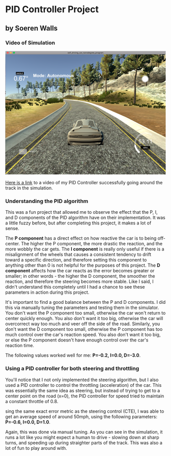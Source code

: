 # PID Controller Project
## by Soeren Walls

### Video of Simulation

[![Video preview of simulation running](screenshot.png)](PID_Controller_Demo.mov)

[Here is a link](PID_Controller_Demo.mov) to a video of my PID Controller successfully going around the track in the simulation.

### Understanding the PID algorithm

This was a fun project that allowed me to observe the effect that the P, I, and D components of the PID algorithm have on their implementation. It was a little fuzzy before, but after completing this project, it makes a lot of sense.

The **P component** has a direct effect on how reactive the car is to being off-center. The higher the P component, the more drastic the reaction, and the more wobbly the car gets. The **I component** is really only useful if there is a misalignment of the wheels that causes a consistent tendency to drift toward a specific direction, and therefore setting this component to anything other than 0 is not helpful for the purposes of this project. The **D component** affects how the car reacts as the error becomes greater or smaller; in other words - the higher the D component, the smoother the reaction, and therefore the steering becomes more stable. Like I said, I didn't understand this completely until I had a chance to see these parameters in action during this project.

It's important to find a good balance between the P and D components. I did this via manually tuning the parameters and testing them in the simulator. You don't want the P component too small, otherwise the car won't return to center quickly enough. You also don't want it too big, otherwise the car will overcorrect way too much and veer off the side of the road. Similarly, you don't want the D component too small, otherwise the P component has too much control over the car's reaction speed. You also don't want it too big, or else the P component doesn't have enough control over the car's reaction time.

The following values worked well for me: **P=-0.2, I=0.0, D=-3.0**.

### Using a PID controller for both steering and throttling

You'll notice that I not only implemented the steering algorithm, but I also used a PID controller to control the throttling (acceleration) of the car. This was essentially the same idea as steering, but instead of trying to get to a center point on the road (x=0), the PID controller for speed tried to maintain a constant throttle of 0.8. 

sing the same exact error metric as the steering control (CTE), I was able to get an average speed of around 50mph, using the following parameters: **P=-0.6, I=0.0, D=1.0**.

Again, this was done via manual tuning. As you can see in the simulation, it runs a lot like you might expect a human to drive - slowing down at sharp turns, and speeding up during straighter parts of the track. This was also a lot of fun to play around with.